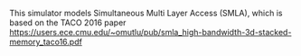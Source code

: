 This simulator models Simultaneous Multi Layer Access (SMLA), which is based on the TACO 2016 paper https://users.ece.cmu.edu/~omutlu/pub/smla_high-bandwidth-3d-stacked-memory_taco16.pdf

